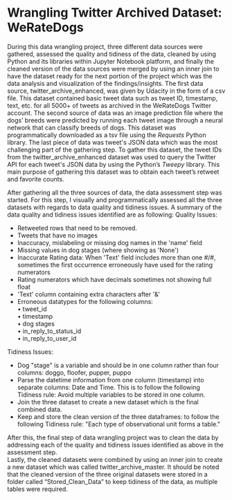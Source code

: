 # Wrangling Twitter Archived Dataset: WeRateDogs

During this data wrangling project, three different data sources were gathered, assessed the quality and tidiness of the data, cleaned by using Python and its libraries within Jupyter Notebook platform, and finally the cleaned version of the data sources were merged by using an inner join to have the dataset ready for the next portion of the project which was the data analysis and visualization of the findings/insights.
The first data source, twitter_archive_enhanced, was given by Udacity in the form of a csv file. This dataset contained basic tweet data such as tweet ID, timestamp, text, etc. for all 5000+ of tweets as archived in the WeRateDogs Twitter account. 
The second source of data was an image prediction file where the dogs’ breeds were predicted by running each tweet image through a neural network that can classify breeds of dogs. This dataset was programmatically downloaded as a tsv file using the *Requests* Python library. 
The last piece of data was tweet's JSON data which was the most challenging part of the gathering step. To gather this dataset, the tweet IDs from the twitter_archive_enhanced dataset was used to query the Twitter API for each tweet's JSON data by using the Python’s *Tweepy* library. This main purpose of gathering this dataset was to obtain each tweet’s retweet and favorite counts. 

After gathering all the three sources of data, the data assessment step was started. For this step, I visually and programmatically assessed all the three datasets with regards to data quality and tidiness issues. A summary of the data quality and tidiness issues identified are as following:
Quality Issues:  
- Retweeted rows that need to be removed.  
- Tweets that have no images  
- Inaccuracy, mislabeling or missing dog names in the 'name' field   
- Missing values in dog stages (where showing as 'None')  
- Inaccurate Rating data: When 'Text' field includes more than one #/#, sometimes the first occurrence erroneously have used for the rating numerators   
- Rating numerators which have decimals sometimes not showing full float  
- 'Text' column containing extra characters after '&'  
- Erroneous datatypes for the following columns:  
•	tweet_id  
•	timestamp   
•	dog stages   
•	in_reply_to_status_id   
•	in_reply_to_user_id  

Tidiness Issues:  
- Dog "stage" is a variable and should be in one column rather than four columns: doggo, floofer, pupper, puppo  
- Parse the datetime information from one column (timestamp) into separate columns: Date and Time. This is to follow the following Tidiness rule: Avoid multiple variables to be stored in one column.   
- Join the three dataset to create a new dataset which is the final combined data.  
- Keep and store the clean version of the three dataframes: to follow the following Tidiness rule: "Each type of observational unit forms a table."

After this, the final step of data wrangling project was to clean the data by addressing each of the quality and tidiness issues identified as above in the assessment step.   
Lastly, the cleaned datasets were combined by using an inner join to create a new dataset which was called twitter_archive_master. It should be noted that the cleaned version of the three original datasets were stored in a folder called “Stored_Clean_Data” to keep tidiness of the data, as multiple tables were required.  
